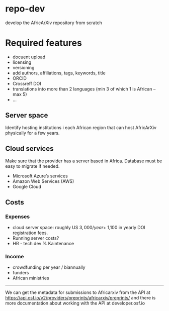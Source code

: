 # repo-dev
develop the AfricArXiv repository from scratch


# Required features

- docuent upload
- licensing
- versioning
- add authors, affiliations, tags, keywords, title
- ORCID
- Crossreff DOI
- translations into more than 2 languages (min 3 of which 1 is African – max 5)
- …


## Server space
Identify hosting institutions i each African region that can host AfricArXiv physically for a few years.


## Cloud services
Make sure that the provider has a server based in Africa. Database must be easy to migrate if needed.
- Microsoft Azure’s services
- Amazon Web Services (AWS)
- Google Cloud


## Costs
### Expenses
- cloud server space: roughly US $3,000/year + ~$1,100 in yearly DOI registration fees. 
- Running server costs?
- HR - tech dev % Kaintenance

### Income
- crowdfunding per year / biannually
- funders
- African ministries


---

We can get the metadata for submissions to Africarxiv from the API at https://api.osf.io/v2/providers/preprints/africarxiv/preprints/ and there is more documentation about working with the API at developer.osf.io
